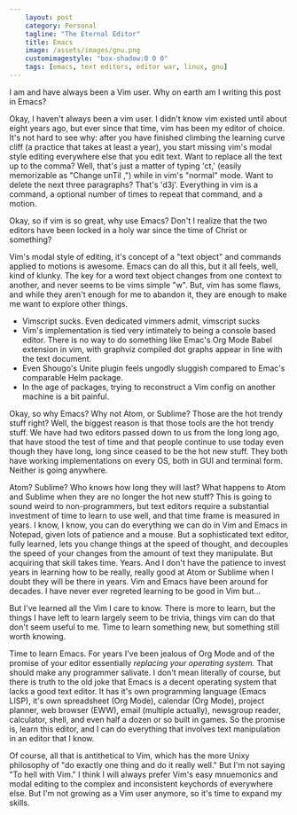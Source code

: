 ```yaml
---                                                 
    layout: post                                    
    category: Personal                              
    tagline: "The Eternal Editor"
    title: Emacs                               
    image: /assets/images/gnu.png
    customimagestyle: "box-shadow:0 0 0"
    tags: [emacs, text editors, editor war, linux, gnu]   
---
```


I am and have always been a Vim user. Why on earth am I writing this post in Emacs?

<!-- more -->

Okay, I haven't always been a vim user. I didn't know vim existed until about eight years ago, but ever since that time, vim has been my editor of choice. It's not hard to see why: after you have finished climbing the learning curve cliff (a practice that takes at least a year), you start missing vim's modal style editing everywhere else that you edit text. Want to replace all the text up to the comma? Well, that's just a matter of typing 'ct,' (easily memorizable as "Change unTil ,") while in vim's "normal" mode. Want to delete the next three paragraphs? That's 'd3j'. Everything in vim is a command, a optional number of times to repeat that command, and a motion.

Okay, so if vim is so great, why use Emacs? Don't I realize that the two editors have been locked in a holy war since the time of Christ or something?

Vim's modal style of editing, it's concept of a "text object" and commands applied to motions is awesome. Emacs can do all this, but it all feels, well, kind of klunky. The key for a word text object changes from one context to another, and never seems to be vims simple "w". But, vim has some flaws, and while they aren't enough for me to abandon it, they are enough to make me want to explore other things.

* Vimscript sucks. Even dedicated vimmers admit, vimscript sucks
* Vim's implementation is tied very intimately to being a console based editor. There is no way to do something like Emac's Org Mode Babel extension in vim, with graphviz compiled dot graphs appear in line with the text document.
* Even Shougo's Unite plugin feels ungodly sluggish compared to Emac's comparable Helm package.
* In the age of packages, trying to reconstruct a Vim config on another machine is a bit painful.

Okay, so why Emacs? Why not Atom, or Sublime? Those are the hot trendy stuff right? Well, the biggest reason is that those tools are the hot trendy stuff. We have had two editors passed down to us from the long long ago, that have stood the test of time and that people continue to use today even though they have long, long since ceased to be the hot new stuff. They both have working implementations on every OS, both in GUI and terminal form. Neither is going anywhere.

Atom? Sublime? Who knows how long they will last? What happens to Atom and Sublime when they are no longer the hot new stuff? This is going to sound weird to non-programmers, but text editors require a substantial investment of time to learn to use well, and that time frame is measured in years. I know, I know, you can do everything we can do in Vim and Emacs in Notepad, given lots of patience and a mouse. But a sophisticated text editor, fully learned, lets you change things at the speed of thought, and decouples the speed of your changes from the amount of text they manipulate. But acquiring that skill takes time. Years. And I don't have the patience to invest years in learning how to be really, really good at Atom or Sublime when I doubt they will be there in years. Vim and Emacs have been around for decades. I have never ever regreted learning to be good in Vim but...

But I've learned all the Vim I care to know. There is more to learn, but the things I have left to learn largely seem to be trivia, things vim can do that don't seem useful to me. Time to learn something new, but something still worth knowing.

Time to learn Emacs. For years I've been jealous of Org Mode and of the promise of your editor essentially *replacing your operating system.* That should make any programmer salivate. I don't mean literally of course, but there is truth to the old joke that Emacs is a decent operating system that lacks a good text editor. It has it's own programming language (Emacs LISP), it's own spreadsheet (Org Mode), calendar (Org Mode), project planner, web browser (EWW), email (multiple actually), newsgroup reader, calculator, shell, and even half a dozen or so built in games. So the promise is, learn this editor, and I can do everything that involves text manipulation in an editor that I know. 

Of course, all that is antithetical to Vim, which has the more Unixy philosophy of "do exactly one thing and do it really well." But I'm not saying "To hell with Vim." I think I will always prefer Vim's easy mnuemonics and modal editing to the complex and inconsistent keychords of everywhere else. But I'm not growing as a Vim user anymore, so it's time to expand my skills.
